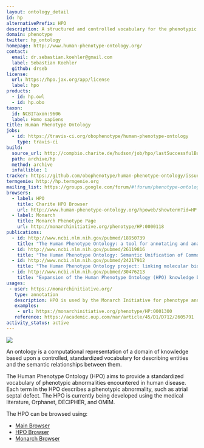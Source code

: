 ```yaml
---
layout: ontology_detail
id: hp
alternativePrefix: HPO
description: A structured and controlled vocabulary for the phenotypic features encountered in human hereditary and other disease.
domain: phenotype
twitter: hp_ontology
homepage: http://www.human-phenotype-ontology.org/
contact:
  email: dr.sebastian.koehler@gmail.com
  label: Sebastian Koehler
  github: drseb
license:
  url: https://hpo.jax.org/app/license
  label: hpo
products:
  - id: hp.owl
  - id: hp.obo
taxon:
  id: NCBITaxon:9606
  label: Homo sapiens
title: Human Phenotype Ontology
jobs:
  - id: https://travis-ci.org/obophenotype/human-phenotype-ontology
    type: travis-ci
build:
  source_url: http://compbio.charite.de/hudson/job/hpo/lastSuccessfulBuild/artifact/*zip*/archive.zip
  path: archive/hp
  method: archive
  infallible: 1
tracker: https://github.com/obophenotype/human-phenotype-ontology/issues/
termgenie: http://hp.termgenie.org
mailing_list: https://groups.google.com/forum/#!forum/phenotype-ontologies-editors
browsers:
  - label: HPO
    title: Charite HPO Browser
    url: http://www.human-phenotype-ontology.org/hpoweb/showterm?id=HP:0000118
  - label: Monarch
    title: Monarch Phenotype Page
    url: http://monarchinitiative.org/phenotype/HP:0000118
publications:
  - id: http://www.ncbi.nlm.nih.gov/pubmed/18950739
    title: "The Human Phenotype Ontology: a tool for annotating and analyzing human hereditary disease."
  - id: http://www.ncbi.nlm.nih.gov/pubmed/26119816
    title: "The Human Phenotype Ontology: Semantic Unification of Common and Rare Disease."
  - id: http://www.ncbi.nlm.nih.gov/pubmed/24217912
    title: "The Human Phenotype Ontology project: linking molecular biology and disease through phenotype data."
  - id: http://www.ncbi.nlm.nih.gov/pubmed/30476213
    title: "Expansion of the Human Phenotype Ontology (HPO) knowledge base and resources."
usages:
 - user: https://monarchinitiative.org/
   type: annotation
   description: HPO is used by the Monarch Initiative for phenotype annotations.
   examples:
    - url: https://monarchinitiative.org/phenotype/HP:0001300
   reference: https://academic.oup.com/nar/article/45/D1/D712/2605791
activity_status: active
---
```


<img src="http://human-phenotype-ontology.github.io/img/HPO-logo-stacked-black.png"/>

An ontology is a computational representation of a domain of knowledge based upon a controlled, standardized vocabulary for describing entities and the semantic relationships between them.

The Human Phenotype Ontology (HPO) aims to provide a standardized vocabulary of phenotypic abnormalities encountered in human disease. Each term in the HPO describes a phenotypic abnormality, such as atrial septal defect. The HPO is currently being developed using the medical literature, Orphanet, DECIPHER, and OMIM.

The HPO can be browsed using:

 * [Main Browser](https://hpo.jax.org/)
 * [HPO Browser](http://www.human-phenotype-ontology.org/hpoweb/showterm?id=HP:0000118)
 * [Monarch Browser](https://monarchinitiative.org/phenotype/HP:0000118)
